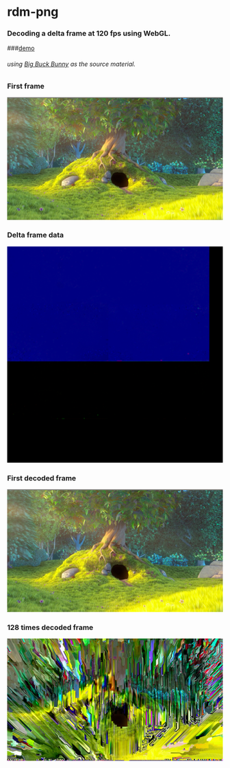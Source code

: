 # rdm-png

### Decoding a delta frame at 120 fps using WebGL.
###[demo](https://mizt.github.io/rdm-png/)

###### using [Big Buck Bunny](https://peach.blender.org/trailer-page/) as the source material.

### First frame

![](./assets/0.jpg "")

### Delta frame data

![](./docs/rdm.png "")

### First decoded frame

![](./assets/1.jpg "")

### 128 times decoded frame


![](./assets/128.jpg "")